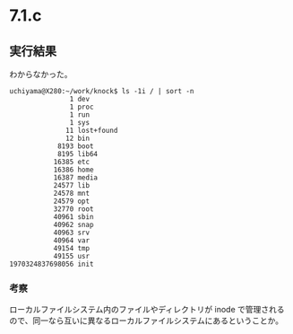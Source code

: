 # 7.1.c

## 実行結果

わからなかった。

```
uchiyama@X280:~/work/knock$ ls -1i / | sort -n
               1 dev
               1 proc
               1 run
               1 sys
              11 lost+found
              12 bin
            8193 boot
            8195 lib64
           16385 etc
           16386 home
           16387 media
           24577 lib
           24578 mnt
           24579 opt
           32770 root
           40961 sbin
           40962 snap
           40963 srv
           40964 var
           49154 tmp
           49155 usr
1970324837698056 init
```

### 考察

ローカルファイルシステム内のファイルやディレクトリが inode で管理されるので、同一なら互いに異なるローカルファイルシステムにあるということか。

